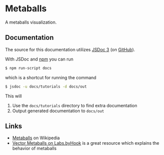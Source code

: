 # Metaballs

A metaballs visualization.

## Documentation

The source for this documentation utilizes [JSDoc 3](http://usejsdoc.org/) (on [GitHub](https://github.com/jsdoc3/jsdoc)).

With JSDoc and [npm](https://npmjs.org/) you can run

```sh
$ npm run-script docs
```

which is a shortcut for running the command

```sh
$ jsdoc -u docs/tutorials -d docs/out
```

This will

1. Use the `docs/tutorials` directory to find extra documentation
2. Output generated documentation to `docs/out`

## Links

* [Metaballs](http://en.wikipedia.org/wiki/Metaballs) on Wikipedia
* [Vector Metaballs on Labs.byHook](http://labs.byhook.com/2011/09/26/vector-metaballs/) is a great resource which explains the behavior of metaballs
